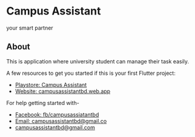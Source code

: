# Campus Assistant
your smart partner

## About
This is application where university student can manage their task easily.

A few resources to get you started if this is your first Flutter project:

- [Playstore: Campus Assistant](https://play.google.com/store/apps/details?id=com.sofolit.campusassistant)
- [Website: campusassistantbd.web.app](https://campusassistantbd.web.app)

For help getting started with-

- [Facebook: fb/campusassiatantbd](https://facebook.com/campusassistantbd)
- [Email: campusassistantbd@gmail.co](campusassistantbd@gmail.com)
- campusassistantbd@gmail.com

